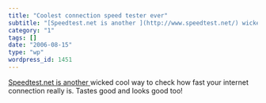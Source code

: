 ```yaml
---
title: "Coolest connection speed tester ever"
subtitle: "[Speedtest.net is another ](http://www.speedtest.net/) wicked cool way to check how fast your intern..."
category: "1"
tags: []
date: "2006-08-15"
type: "wp"
wordpress_id: 1451
---
```

[Speedtest.net is another ](http://www.speedtest.net/) wicked cool way to check how fast your internet connection really is. Tastes good and looks good too!